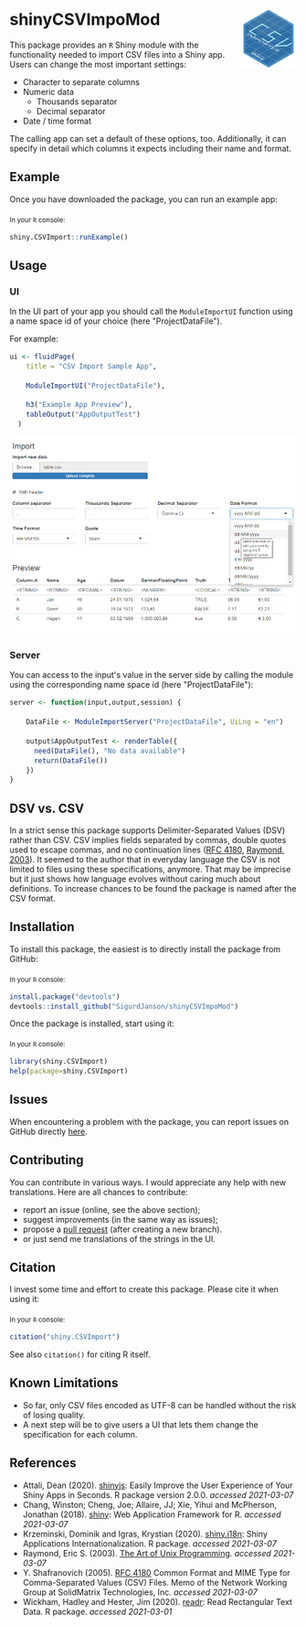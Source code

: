 # shinyCSVImpoMod <img src="vignettes/img/logo_csvmodule.svg" align="right" width="20%"/>

This package provides an `R` Shiny module with the functionality needed to import CSV files into a Shiny app. Users can change the most important settings:

* Character to separate columns
* Numeric data
  * Thousands separator
  * Decimal separator
* Date / time format

The calling app can set a default of these options, too. Additionally, it can specify in detail which columns it expects including their name and format.


## Example

Once you have downloaded the package, you can run an example app:

<sub>In your `R` console:</sub>
```R
shiny.CSVImport::runExample()
```


## Usage


### UI

In the UI part of your app you should call the `ModuleImportUI` function using a name space id of your choice (here "ProjectDataFile").

For example:
```R
ui <- fluidPage(
    title = "CSV Import Sample App",
    
    ModuleImportUI("ProjectDataFile"),
    
    h3("Example App Preview"),
    tableOutput("AppOutputTest")
  )
```

![User Interface of the Shiny CSV Module](vignettes/img/csvmodule_ui.png)

### Server

You can access to the input's value in the server side by calling the module using the corresponding name space id (here "ProjectDataFile"):

```R
server <- function(input,output,session) {

    DataFile <- ModuleImportServer("ProjectDataFile", UiLng = "en")

    output$AppOutputTest <- renderTable({
      need(DataFile(), "No data available")
      return(DataFile())
    })
}
```

## DSV vs. CSV

In a strict sense this package supports Delimiter-Separated Values (DSV) rather than CSV. CSV implies fields separated by commas, double quotes used to escape commas, and no continuation lines ([RFC 4180](https://tools.ietf.org/html/rfc4180), [Raymond, 2003](http://www.catb.org/~esr/writings/taoup/html/ch05s02.html)). It seemed to the author that in everyday language the CSV is not limited to files using these specifications, anymore. That may be imprecise but it just shows how language evolves without caring much about definitions. To increase chances to be found the package is named after the CSV format.


## Installation

To install this package, the easiest is to directly install the package from GitHub:

<sub>In your `R` console:</sub>
```R
install.package("devtools")
devtools::install_github("SigurdJanson/shinyCSVImpoMod")
```

Once the package is installed, start using it:

<sub>In your `R` console:</sub>
```R
library(shiny.CSVImport)
help(package=shiny.CSVImport)
```



## Issues
When encountering a problem with the package, you can report issues on GitHub directly [here](https://github.com/SigurdJanson/shinyCSVImpoMod/issues).



## Contributing
You can contribute in various ways. I would appreciate any help with new translations. Here are all chances to contribute:

* report an issue (online, see the above section);
* suggest improvements (in the same way as issues);
* propose a [pull request](https://help.github.com/articles/about-pull-requests/) (after creating a new branch).
* or just send me translations of the strings in the UI.



## Citation
I invest some time and effort to create this package. Please cite it when using it:

<sub>In your `R` console:</sub>
```R
citation("shiny.CSVImport")
```
See also `citation()` for citing R itself.



## Known Limitations

* So far, only CSV files encoded as UTF-8 can be handled without the risk of losing quality.
* A next step will be to give users a UI that lets them change the specification for each column.



## References

* Attali, Dean (2020). [shinyjs](https://CRAN.R-project.org/package=shinyjs): Easily Improve the User Experience of Your Shiny Apps in Seconds. R package version 2.0.0. *accessed 2021-03-07*
* Chang, Winston; Cheng, Joe; Allaire, JJ; Xie, Yihui and McPherson, Jonathan (2018). [shiny](https://CRAN.R-project.org/package=shiny): Web Application Framework for R.  *accessed 2021-03-07*
* Krzeminski, Dominik and Igras, Krystian (2020). [shiny.i18n](https://github.com/Appsilon/shiny.i18n): Shiny Applications Internationalization. R package. *accessed 2021-03-07*
* Raymond, Eric S. (2003). [The Art of Unix Programming](http://www.catb.org/~esr/writings/taoup/html/index.html). *accessed 2021-03-07*
* Y. Shafranovich (2005). [RFC 4180](https://tools.ietf.org/html/rfc4180) Common Format and MIME Type for Comma-Separated Values (CSV) Files. Memo of the Network Working Group at SolidMatrix Technologies, Inc. *accessed 2021-03-07*
* Wickham, Hadley and Hester, Jim (2020). [readr](https://CRAN.R-project.org/package=readr): Read Rectangular Text Data. R package. *accessed 2021-03-01*

